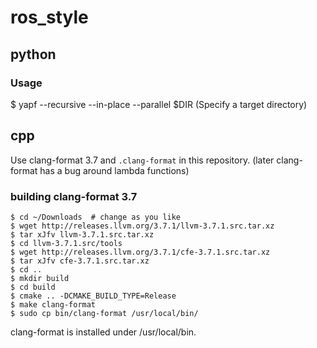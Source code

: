 # ros_style

## python

### Usage

$ yapf --recursive --in-place --parallel $DIR (Specify a target directory)

## cpp

Use clang-format 3.7 and `.clang-format` in this repository.
(later clang-format has a bug around lambda functions)

### building clang-format 3.7

```shell
$ cd ~/Downloads  # change as you like
$ wget http://releases.llvm.org/3.7.1/llvm-3.7.1.src.tar.xz
$ tar xJfv llvm-3.7.1.src.tar.xz
$ cd llvm-3.7.1.src/tools
$ wget http://releases.llvm.org/3.7.1/cfe-3.7.1.src.tar.xz
$ tar xJfv cfe-3.7.1.src.tar.xz
$ cd ..
$ mkdir build
$ cd build
$ cmake .. -DCMAKE_BUILD_TYPE=Release
$ make clang-format
$ sudo cp bin/clang-format /usr/local/bin/
```

clang-format is installed under /usr/local/bin.
